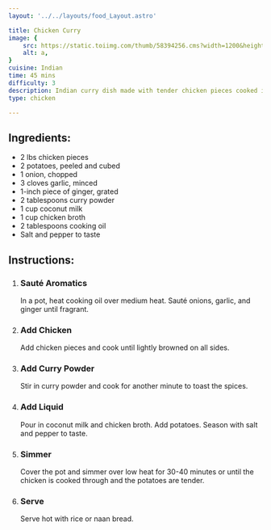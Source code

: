 ```yaml
---
layout: '../../layouts/food_Layout.astro'

title: Chicken Curry
image: {
    src: https://static.toiimg.com/thumb/58394256.cms?width=1200&height=900,
    alt: a,
}
cuisine: Indian
time: 45 mins
difficulty: 3
description: Indian curry dish made with tender chicken pieces cooked in a flavorful sauce made with onions, tomatoes, yogurt, and a blend of aromatic spices.
type: chicken

---
```

<div class="recipe-container">
    <div class="ingredients">
        <h2>Ingredients:</h2>
        <ul>
            <li>2 lbs chicken pieces</li>
            <li>2 potatoes, peeled and cubed</li>
            <li>1 onion, chopped</li>
            <li>3 cloves garlic, minced</li>
            <li>1-inch piece of ginger, grated</li>
            <li>2 tablespoons curry powder</li>
            <li>1 cup coconut milk</li>
            <li>1 cup chicken broth</li>
            <li>2 tablespoons cooking oil</li>
            <li>Salt and pepper to taste</li>
        </ul>
    </div>
    <div class="instructions">
        <h2>Instructions:</h2>
        <ol>
            <li><h3>Sauté Aromatics</h3>
                In a pot, heat cooking oil over medium heat. Sauté onions, garlic, and ginger until fragrant.
            </li>
            <li><h3>Add Chicken</h3>
                Add chicken pieces and cook until lightly browned on all sides.
            </li>
            <li><h3>Add Curry Powder</h3>
                Stir in curry powder and cook for another minute to toast the spices.
            </li>
            <li><h3>Add Liquid</h3>
                Pour in coconut milk and chicken broth. Add potatoes. Season with salt and pepper to taste.
            </li>
            <li><h3>Simmer</h3>
                Cover the pot and simmer over low heat for 30-40 minutes or until the chicken is cooked through and the potatoes are tender.
            </li>
            <li><h3>Serve</h3>
                Serve hot with rice or naan bread.
            </li>
        </ol>
    </div>
</div>
